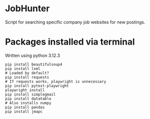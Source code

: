 # JobHunter
 Script for searching specific company job websites for new postings.



# Packages installed via terminal
Written using python 3.12.3

```
pip install beautifulsoup4
pip install lxml
# Loaded by default?
pip install requests
# If requests works, playwright is unnecessary
pip install pytest-playwright
playwright install
pip install simplegmail
pip install datatable
# Also installs numpy
pip install pandas
pip install jmapc
```
